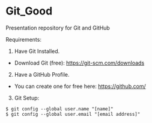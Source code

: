 # Git_Good
Presentation repository for Git and GitHub

Requirements:

1. Have Git Installed.

-   Download Git (free): https://git-scm.com/downloads

2. Have a GitHub Profile.

 -  You can create one for free here: https://github.com/

3. Git Setup:

``` 
$ git config --global user.name "[name]"
$ git config --global user.email "[email address]" 
```

